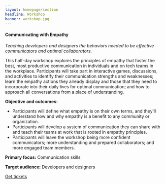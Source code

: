 ```yaml
---
layout: homepage/section
headline: Workshop
banner: workshop.jpg
---
```


#### Communicating with Empathy

_Teaching developers and designers the behaviors needed to be effective communicators and optimal collaborators._

This half-day workshop explores the principles of empathy that foster the best, most  productive communication in individuals and on tech teams in the
workplace.
Participants will take part in interactive games, discussions, and activities to identify their communication strengths and weaknesses; learn the empathy
actions they already display and those that they need to incorporate into their daily lives for optimal communication; and how to approach all conversations
from a place of understanding.

**Objective and outcomes:**
- Participants will define what empathy is on their own terms, and they’ll understand how and why empathy is a benefit to any community or organization.
- Participants will develop a system of communication they can share with and teach their teams at work that is rooted in empathy principles.
- Participants will leave the workshop being more confident communicators; more understanding and prepared collaborators; and more engaged team members.

**Primary focus:** Communication skills

**Target audience:** Developers and designers

[Get tickets](#tickets)
